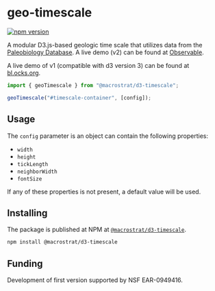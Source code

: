 # geo-timescale

[![npm version](https://badge.fury.io/js/@macrostrat%2Fd3-timescale.svg)](https://www.npmjs.com/package/@macrostrat/d3-timescale)

A modular D3.js-based geologic time scale that utilizes data from the [Paleobiology Database](http://paleobiodb.org).
A live demo (v2) can be found at [Observable](https://observablehq.com/@julesblm/geological-time-scale-2021).

A live demo of v1 (compatible with d3 version 3) can be found at
[bl.ocks.org](http://bl.ocks.org/jczaplew/7546689).

```js
import { geoTimescale } from "@macrostrat/d3-timescale";

geoTimescale("#timescale-container", [config]);
```

## Usage

The `config` parameter is an object can contain the following properties:

- `width`
- `height`
- `tickLength`
- `neighborWidth`
- `fontSize`

If any of these properties is not present, a default value will be used.

## Installing

The package is published at NPM at [`@macrostrat/d3-timescale`](https://www.npmjs.com/package/@macrostrat/d3-timescale).

```bash
npm install @macrostrat/d3-timescale
```

## Funding

Development of first version supported by NSF EAR-0949416.
